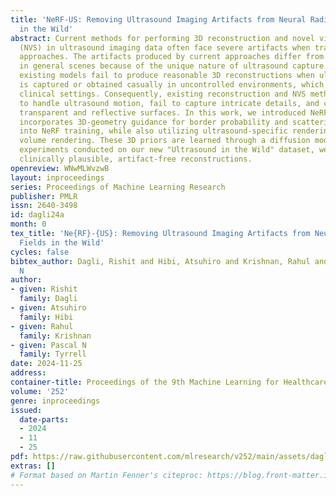 ```yaml
---
title: 'NeRF-US: Removing Ultrasound Imaging Artifacts from Neural Radiance Fields
  in the Wild'
abstract: Current methods for performing 3D reconstruction and novel view synthesis
  (NVS) in ultrasound imaging data often face severe artifacts when training NeRF-based
  approaches. The artifacts produced by current approaches differ from NeRF floaters
  in general scenes because of the unique nature of ultrasound capture. Furthermore,
  existing models fail to produce reasonable 3D reconstructions when ultrasound data
  is captured or obtained casually in uncontrolled environments, which is common in
  clinical settings. Consequently, existing reconstruction and NVS methods struggle
  to handle ultrasound motion, fail to capture intricate details, and cannot model
  transparent and reflective surfaces. In this work, we introduced NeRF-US, which
  incorporates 3D-geometry guidance for border probability and scattering density
  into NeRF training, while also utilizing ultrasound-specific rendering over traditional
  volume rendering. These 3D priors are learned through a diffusion model. Through
  experiments conducted on our new "Ultrasound in the Wild" dataset, we observed accurate,
  clinically plausible, artifact-free reconstructions.
openreview: WNwMLWvzwB
layout: inproceedings
series: Proceedings of Machine Learning Research
publisher: PMLR
issn: 2640-3498
id: dagli24a
month: 0
tex_title: 'Ne{RF}-{US}: Removing Ultrasound Imaging Artifacts from Neural Radiance
  Fields in the Wild'
cycles: false
bibtex_author: Dagli, Rishit and Hibi, Atsuhiro and Krishnan, Rahul and Tyrrell, Pascal
  N
author:
- given: Rishit
  family: Dagli
- given: Atsuhiro
  family: Hibi
- given: Rahul
  family: Krishnan
- given: Pascal N
  family: Tyrrell
date: 2024-11-25
address:
container-title: Proceedings of the 9th Machine Learning for Healthcare Conference
volume: '252'
genre: inproceedings
issued:
  date-parts:
  - 2024
  - 11
  - 25
pdf: https://raw.githubusercontent.com/mlresearch/v252/main/assets/dagli24a/dagli24a.pdf
extras: []
# Format based on Martin Fenner's citeproc: https://blog.front-matter.io/posts/citeproc-yaml-for-bibliographies/
---
```

